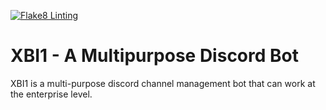 [![Flake8 Linting](https://github.com/programmer-666/xbi1/actions/workflows/python-flake8-lint.yml/badge.svg)](https://github.com/programmer-666/xbi1/actions/workflows/python-flake8-lint.yml)
# XBI1 - A Multipurpose Discord Bot
XBI1 is a multi-purpose discord channel management bot that can work at the enterprise level.
